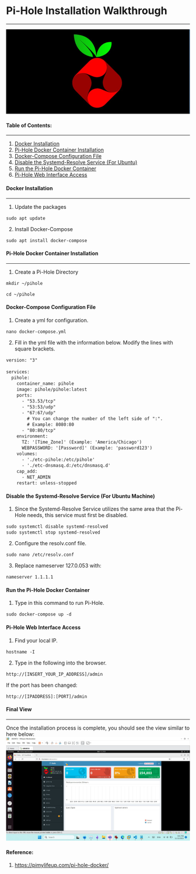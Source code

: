 # Pi-Hole Installation Walkthrough
***
![PIE](pihole_logo.jpg)

#### Table of Contents:
***
1. [Docker Installation](#docker_install)
2. [Pi-Hole Docker Container Installation](#pihole_container)
3. [Docker-Compose Configuration File](#docker_configure)
4. [Disable the Systemd-Resolve Service (For Ubuntu)](#systemd)
5. [Run the Pi-Hole Docker Container](#run)
6. [Pi-Hole Web Interface Access](#access)

#### Docker Installation <a name="docker_install"></a>
***
1. Update the packages
```
sudo apt update
```
2. Install Docker-Compose
```
sudo apt install docker-compose
```
#### Pi-Hole Docker Container Installation <a name="pihole_container"></a>
***
1. Create a Pi-Hole Directory
```
mkdir ~/pihole
```
```
cd ~/pihole
```
#### Docker-Compose Configuration File <a name="docker_configure"></a>
1. Create a yml for configuration.
```
nano docker-compose.yml
```
2. Fill in the yml file with the information below. Modify the lines with square brackets.
```
version: "3"

services:
  pihole:
    container_name: pihole
    image: pihole/pihole:latest
    ports:
      - "53.53/tcp"
      - "53:53/udp"
      - "67:67/udp"
        # You can change the number of the left side of ":".
        # Example: 8080:80
      - "80:80/tcp"
    environment:
      TZ: '[Time_Zone]' (Example: 'America/Chicago')
      WEBPASSWORD: '[Password]' (Example: 'password123')
    volumes:
      - './etc-pihole:/etc/pihole'
      - './etc-dnsmasq.d:/etc/dnsmasq.d'
    cap_add:
      - NET_ADMIN
    restart: unless-stopped
```
#### Disable the Systemd-Resolve Service (For Ubuntu Machine) <a name="systemd"></a>
1. Since the Systemd-Resolve Service utilizes the same area that the Pi-Hole needs, this service must first be disabled. 
```
sudo systemctl disable systemd-resolved
sudo systemctl stop systemd-resolved
```
2. Configure the resolv.conf file.
```
sudo nano /etc/resolv.conf
```
3. Replace nameserver 127.0.053 with:
```
nameserver 1.1.1.1
```
#### Run the Pi-Hole Docker Container <a name="run"></a>
1. Type in this command to run Pi-Hole.
```
sudo docker-compose up -d
```
#### Pi-Hole Web Interface Access <a name="access"></a>
1. Find your local IP.
```
hostname -I
```
2. Type in the following into the browser.
```
http://[INSERT_YOUR_IP_ADDRESS]/admin
```
If the port has been changed:
```
http://[IPADDRESS]:[PORT]/admin
```
#### Final View
***
Once the installation process is complete, you should see the view similar to here below:
![RESULT](Pi_Hole.jpg)

#### Reference:
1. https://pimylifeup.com/pi-hole-docker/


      








